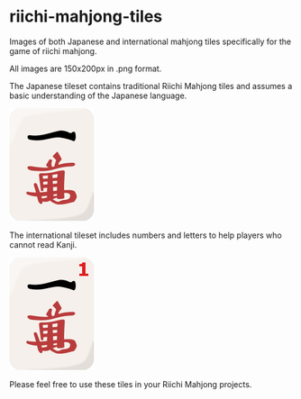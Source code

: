 # riichi-mahjong-tiles
Images of both Japanese and international mahjong tiles specifically for the game of riichi mahjong.

All images are 150x200px in .png format.

The Japanese tileset contains traditional Riichi Mahjong tiles and assumes a basic understanding of the Japanese language.

![Japanese Tiles](https://github.com/Go1den/riichi-mahjong-tiles/blob/master/Japanese/1man.png?raw=true)

The international tileset includes numbers and letters to help players who cannot read Kanji.

![International Tiles](https://github.com/Go1den/riichi-mahjong-tiles/blob/master/International/1man.png?raw=true)

Please feel free to use these tiles in your Riichi Mahjong projects.
